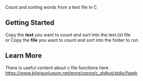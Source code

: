 Count and sorting words from a text file in C
## Getting Started
 Copy the **text** you want to *count and sort* into the text.txt file <br>
 or
 Copy the **file** you want to *count and sort* into the folder to run
 
## Learn More
 There is useful content about c file functions here
 https://www.bilgigunlugum.net/prog/cprog/c_stdkut/stdio/fseek
